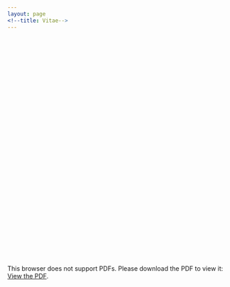 ```yaml
---
layout: page
<!--title: Vitae-->
---
```

<link rel="stylesheet" href="https://cdn.rawgit.com/jpswalsh/academicons/master/css/academicons.min.css">
<object data="https://drive.google.com/file/d/1N_cFapW-oFCRG2WBgHNIwX8TpsVs7yai/preview"  width="100%" height="500">
<embed src="https://drive.google.com/file/d/1N_cFapW-oFCRG2WBgHNIwX8TpsVs7yai/preview" width="100%" height="500px" />
<p>This browser does not support PDFs. Please download the PDF to view it: <a href="https://drive.google.com/file/d/1N_cFapW-oFCRG2WBgHNIwX8TpsVs7yai/view">View the PDF</a>.</p></embed>
</object>
